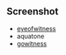 ## Screenshot
- [eyeofwitness](https://github.com/FortyNorthSecurity/EyeWitness)
- aquatone
- [gowitness](https://github.com/sensepost/gowitness)
